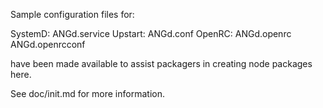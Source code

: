 Sample configuration files for:

SystemD: ANGd.service
Upstart: ANGd.conf
OpenRC:  ANGd.openrc
         ANGd.openrcconf

have been made available to assist packagers in creating node packages here.

See doc/init.md for more information.
